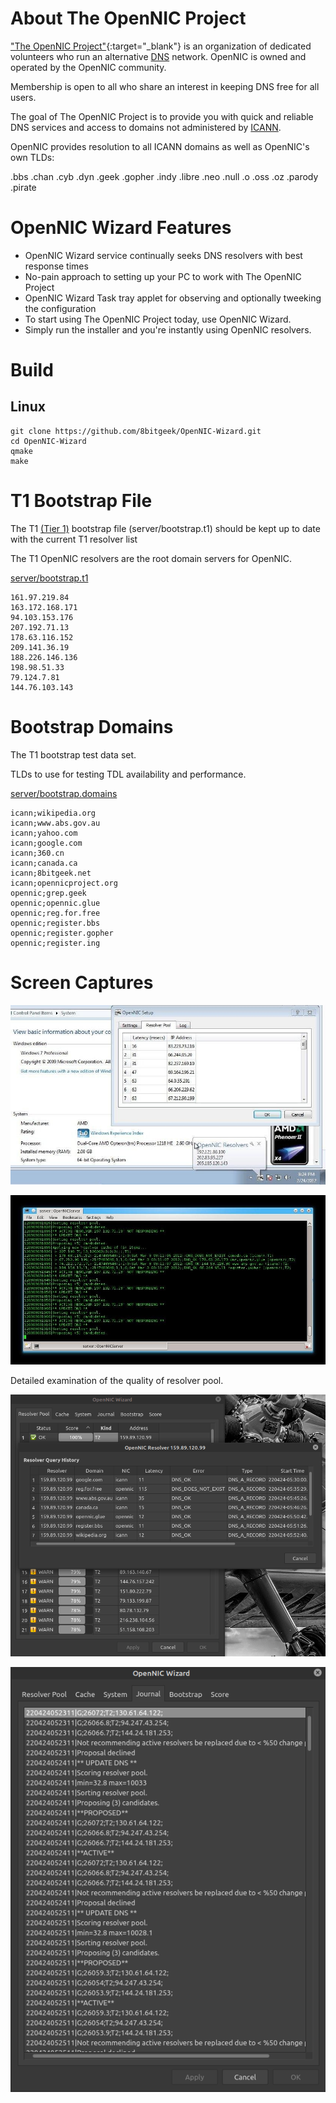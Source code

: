 
# About The OpenNIC Project

["The OpenNIC Project"](http://www.opennicproject.org){:target="_blank"} is an organization of dedicated volunteers who run an alternative [DNS](https://en.wikipedia.org/wiki/Domain_Name_System) network. OpenNIC is owned and operated by the OpenNIC community. 

Membership is open to all who share an interest in keeping DNS free for all users. 

The goal of The OpenNIC Project is to provide you with quick and reliable DNS services and access
to domains not administered by [ICANN](https://www.icann.org/).

OpenNIC provides resolution to all ICANN domains as well as OpenNIC's own TLDs:

.bbs
.chan
.cyb
.dyn
.geek
.gopher
.indy
.libre
.neo
.null
.o
.oss
.oz
.parody
.pirate


# OpenNIC Wizard Features
  - OpenNIC Wizard service continually seeks DNS resolvers with best response times
  - No-pain approach to setting up your PC to work with The OpenNIC Project
  - OpenNIC Wizard Task tray applet for observing and optionally tweeking the configuration
  - To start using The OpenNIC Project today, use OpenNIC Wizard. 
  - Simply run the installer and you're instantly using OpenNIC resolvers.

# Build

## Linux

```
git clone https://github.com/8bitgeek/OpenNIC-Wizard.git
cd OpenNIC-Wizard
qmake
make
```

# T1 Bootstrap File

The T1 [(Tier 1)](https://servers.opennic.org/?tier=1) bootstrap file (server/bootstrap.t1) should be kept up to date with the current T1 resolver list

The T1 OpenNIC resolvers are the root domain servers for OpenNIC.

[server/bootstrap.t1](server/bootstrap.t1)

```
161.97.219.84
163.172.168.171
94.103.153.176
207.192.71.13
178.63.116.152
209.141.36.19
188.226.146.136
198.98.51.33
79.124.7.81
144.76.103.143

```

# Bootstrap Domains

The T1 bootstrap test data set.

TLDs to use for testing TDL availability and performance.

[server/bootstrap.domains](server/bootstrap.domains)

```
icann;wikipedia.org
icann;www.abs.gov.au
icann;yahoo.com
icann;google.com
icann;360.cn
icann;canada.ca
icann;8bitgeek.net
icann;opennicproject.org
opennic;grep.geek
opennic;opennic.glue
opennic;reg.for.free
opennic;register.bbs
opennic;register.gopher
opennic;register.ing
```

# Screen Captures

![OpenNIC State](www/opennic-wizard1.jpeg)

![OpenNIC Log](www/opennic-wizard2.jpeg)

Detailed examination of the quality of resolver pool.

![OpenNIC State](www/opennic-wizard3.png)

![OpenNIC Log](www/opennic-wizard4.png)
